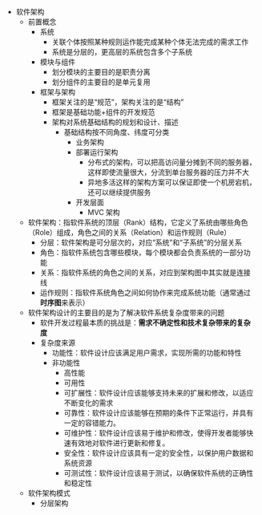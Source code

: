 - 软件架构
  - 前置概念
    - 系统
      - 关联个体按照某种规则运作能完成某种个体无法完成的需求工作
      - 系统是分层的，更高层的系统包含多个子系统
    - 模块与组件
      - 划分模块的主要目的是职责分离
      - 划分组件的主要目的是单元复用
    - 框架与架构
      - 框架关注的是“规范”，架构关注的是“结构”
      - 框架是基础功能+组件的开发规范
      - 架构对系统基础结构的规划和设计、描述
        - 基础结构按不同角度、纬度可分类
          - 业务架构
          - 部署运行架构
            - 分布式的架构，可以把高访问量分摊到不同的服务器，这样即使流量很大，分流到单台服务器的压力并不大
            - 异地多活这样的架构方案可以保证即使一个机房宕机，还可以继续提供服务
          - 开发层面
            - MVC 架构
  - 软件架构：指软件系统的顶层（Rank）结构，它定义了系统由哪些角色（Role）组成，角色之间的关系（Relation）和运作规则（Rule）
    - 分层：软件架构是可分层次的，对应“系统”和“子系统”的分层关系
    - 角色：指软件系统包含哪些模块，每个模块都会负责系统的一部分功能
    - 关系：指软件系统的角色之间的关系，对应到架构图中其实就是连接线
    - 运作规则：指软件系统角色之间如何协作来完成系统功能（通常通过**时序图**来表示）
  - 软件架构设计的主要目的是为了解决软件系统复杂度带来的问题
    - 软件开发过程最本质的挑战是：**需求不确定性和技术复杂带来的复杂度**
    - 复杂度来源
      - 功能性：软件设计应该满足用户需求，实现所需的功能和特性
      - 非功能性
        - 高性能
        - 可用性
        - 可扩展性：软件设计应该能够支持未来的扩展和修改，以适应不断变化的需求
        - 可靠性：软件设计应该能够在预期的条件下正常运行，并具有一定的容错能力。
        - 可维护性：软件设计应该易于维护和修改，使得开发者能够快速有效地对软件进行更新和修复。
        - 安全性：软件设计应该具有一定的安全性，以保护用户数据和系统资源
        - 可测试性：软件设计应该易于测试，以确保软件系统的正确性和稳定性
  - 软件架构模式
    - 分层架构

